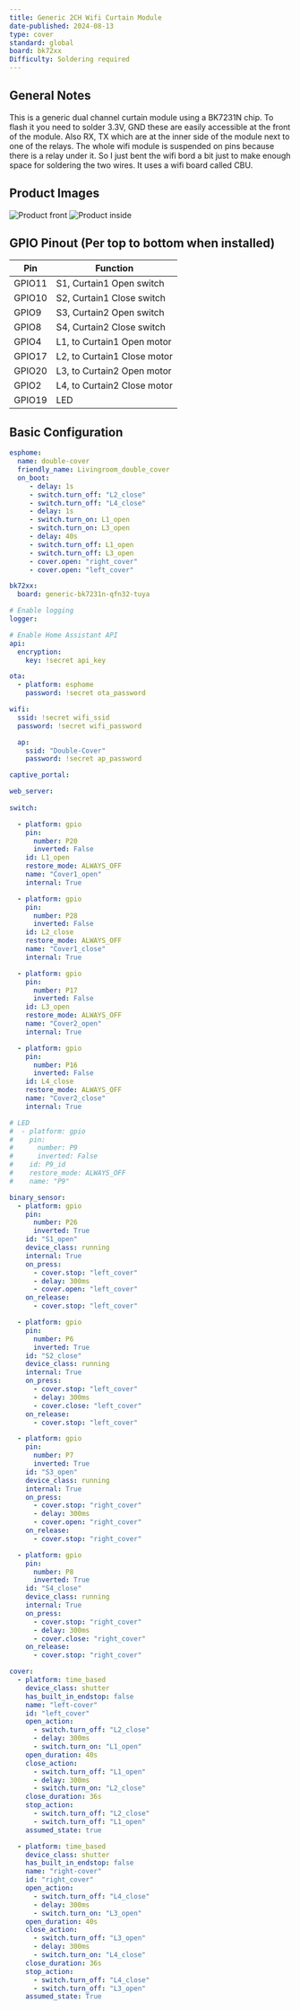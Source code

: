 ```yaml
---
title: Generic 2CH Wifi Curtain Module
date-published: 2024-08-13
type: cover
standard: global
board: bk72xx
Difficulty: Soldering required
---
```


## General Notes

This is a generic dual channel curtain module using a BK7231N chip. To flash it you need to solder 3.3V, GND these are easily accessible at the front of the module. 
Also RX, TX which are at the inner side of the module next to one of the relays. 
The whole wifi module is suspended on pins because there is a relay under it. So I just bent the wifi bord a bit just to make enough space for soldering the two wires.
It uses a wifi board called CBU.

## Product Images

![Product front](./device.jpg "Product front image")
![Product inside](./inside.jpg "Product inside image")

## GPIO Pinout (Per top to bottom when installed)

| Pin    | Function                       |
| ------ | ------------------------------ |
| GPIO11 | S1, Curtain1 Open switch       |
| GPIO10 | S2, Curtain1 Close switch      |
| GPIO9  | S3, Curtain2 Open switch       |
| GPIO8  | S4, Curtain2 Close switch      |
| GPIO4  | L1, to Curtain1 Open motor     |
| GPIO17 | L2, to Curtain1 Close motor    |
| GPIO20 | L3, to Curtain2 Open motor     |
| GPIO2  | L4, to Curtain2 Close motor    |
| GPIO19 | LED                            |


## Basic Configuration

```yaml
esphome:
  name: double-cover
  friendly_name: Livingroom_double_cover
  on_boot:
     - delay: 1s
     - switch.turn_off: "L2_close"
     - switch.turn_off: "L4_close"
     - delay: 1s
     - switch.turn_on: L1_open
     - switch.turn_on: L3_open
     - delay: 40s
     - switch.turn_off: L1_open
     - switch.turn_off: L3_open
     - cover.open: "right_cover"
     - cover.open: "left_cover"

bk72xx:
  board: generic-bk7231n-qfn32-tuya

# Enable logging
logger:

# Enable Home Assistant API
api:
  encryption:
    key: !secret api_key

ota:
  - platform: esphome
    password: !secret ota_password

wifi:
  ssid: !secret wifi_ssid
  password: !secret wifi_password

  ap:
    ssid: "Double-Cover"
    password: !secret ap_password

captive_portal:

web_server:
  
switch:

  - platform: gpio
    pin: 
      number: P20
      inverted: False
    id: L1_open
    restore_mode: ALWAYS_OFF
    name: "Cover1_open"
    internal: True

  - platform: gpio
    pin: 
      number: P28
      inverted: False
    id: L2_close
    restore_mode: ALWAYS_OFF
    name: "Cover1_close"
    internal: True

  - platform: gpio
    pin: 
      number: P17
      inverted: False
    id: L3_open
    restore_mode: ALWAYS_OFF
    name: "Cover2_open"
    internal: True

  - platform: gpio
    pin: 
      number: P16
      inverted: False
    id: L4_close
    restore_mode: ALWAYS_OFF
    name: "Cover2_close"
    internal: True

# LED
#  - platform: gpio
#    pin: 
#      number: P9
#      inverted: False
#    id: P9_id
#    restore_mode: ALWAYS_OFF
#    name: "P9"

binary_sensor:
  - platform: gpio
    pin: 
      number: P26
      inverted: True
    id: "S1_open"
    device_class: running
    internal: True
    on_press:
      - cover.stop: "left_cover"
      - delay: 300ms
      - cover.open: "left_cover"
    on_release: 
      - cover.stop: "left_cover"

  - platform: gpio
    pin: 
      number: P6
      inverted: True
    id: "S2_close"
    device_class: running
    internal: True
    on_press:
      - cover.stop: "left_cover"
      - delay: 300ms
      - cover.close: "left_cover"
    on_release: 
      - cover.stop: "left_cover"

  - platform: gpio
    pin: 
      number: P7
      inverted: True
    id: "S3_open"
    device_class: running
    internal: True
    on_press:
      - cover.stop: "right_cover"
      - delay: 300ms
      - cover.open: "right_cover"
    on_release: 
      - cover.stop: "right_cover"

  - platform: gpio
    pin: 
      number: P8
      inverted: True
    id: "S4_close"
    device_class: running
    internal: True
    on_press:
      - cover.stop: "right_cover"
      - delay: 300ms
      - cover.close: "right_cover"
    on_release: 
      - cover.stop: "right_cover"

cover:
  - platform: time_based
    device_class: shutter
    has_built_in_endstop: false
    name: "left-cover"
    id: "left_cover"
    open_action:
      - switch.turn_off: "L2_close"
      - delay: 300ms
      - switch.turn_on: "L1_open"
    open_duration: 40s
    close_action:
      - switch.turn_off: "L1_open"
      - delay: 300ms
      - switch.turn_on: "L2_close"
    close_duration: 36s
    stop_action:
      - switch.turn_off: "L2_close"
      - switch.turn_off: "L1_open"
    assumed_state: true

  - platform: time_based
    device_class: shutter
    has_built_in_endstop: false
    name: "right-cover"
    id: "right_cover"
    open_action:
      - switch.turn_off: "L4_close"
      - delay: 300ms
      - switch.turn_on: "L3_open"
    open_duration: 40s
    close_action:
      - switch.turn_off: "L3_open"
      - delay: 300ms
      - switch.turn_on: "L4_close"
    close_duration: 36s
    stop_action:
      - switch.turn_off: "L4_close"
      - switch.turn_off: "L3_open"
    assumed_state: True
```
